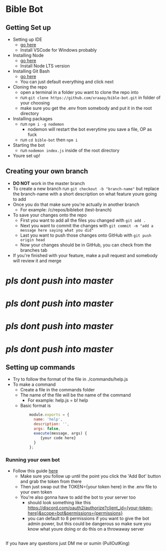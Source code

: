 # Bible Bot

## Getting Set up

- Setting up IDE
  - [go here](https://code.visualstudio.com/)
  - Install VSCode for Windows probably
- Installing Node
  - [go here](https://nodejs.org/en/)
  - Install Node LTS version
- Installing Git Bash
  - [go here](https://git-scm.com/downloads)
  - You can just default everything and click next
- Cloning the repo
  - open a terminal in a folder you want to clone the repo into
  - run ```git clone https://github.com/xraaay/bible-bot.git``` in folder of your choosing
  - make sure you get the .env from somebody and put it in the root directory
- Installing packages 
  - run ```npm i -g nodemon```
    - nodemon will restart the bot everytime you save a file, OP as fuck
  - run ```cd bible-bot``` then ```npm i```
- Starting the bot
  - run ```nodemon index.js``` inside of the root directory
- Youre set up!

## Creating your own branch
- **DO NOT** work in the master branch
- To create a new branch run ```git checkout -b "branch-name"``` but replace the branch-name with a short description on what feature youre going to add
- Once you do that make sure you're actually in another branch
  - For example: /c/repos/biblebot (test-branch)
- To save your changes onto the repo
  - First you want to add all the files you changed with ```git add .```
  - Next you want to commit the changes with ```git commit -m "add a message here saying what you did"```
  - Last you want to push those changes onto GitHub with ```git push origin head``` 
  - Now your changes should be in GitHub, you can check from the branches tab
- If you're finished with your feature, make a pull request and somebody will review it and merge

# *pls dont push into master*
# *pls dont push into master*
# *pls dont push into master*
# *pls dont push into master*

## Setting up commands

- Try to follow the format of the file in ./commands/help.js
- To make a command
  - Create a file in the commands folder
  - The name of the file will be the name of the command
    - For example: help.js = b! help
  - Basic format is 
    ```javascript
        module.exports = {
          name: 'help',
          description: '',
          args: false,
          execute(message, args) {
             {your code here}
          }
        };
    ```

### Running your own bot
- Follow this guide [here](https://discordjs.guide/preparations/setting-up-a-bot-application.html#creating-your-bot)
  - Make sure you follow up until the point you click the 'Add Bot' button and grab the token from there
  - Then just swap out the TOKEN={your token here} in the .env file to your own token
  - You're also gonna have to add the bot to your server too 
    - should look something like this https://discord.com/oauth2/authorize?client_id={your-token-here}&scope=bot&permissions={permissions}
    - you can default to 8 permissions if you want to give the bot admin power, but this could be dangerous so make sure you know what youre doing or do this on a throwaway server

##

If you have any questions just DM me or sumin (PullOutKing)
